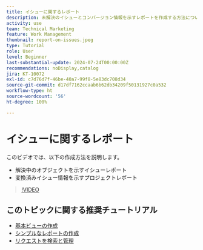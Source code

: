```yaml
---
title: イシューに関するレポート
description: 未解決のイシューとコンバージョン情報を示すレポートを作成する方法について説明します。
activity: use
team: Technical Marketing
feature: Work Management
thumbnail: report-on-issues.jpeg
type: Tutorial
role: User
level: Beginner
last-substantial-update: 2024-07-24T00:00:00Z
recommendations: noDisplay,catalog
jira: KT-10072
exl-id: c7d76d7f-46be-40a7-99f8-5e83dc708d34
source-git-commit: d17df7162ccaab6b62db34209f50131927c0a532
workflow-type: ht
source-wordcount: '56'
ht-degree: 100%

---
```


# イシューに関するレポート

このビデオでは、以下の作成方法を説明します。

* 解決中のオブジェクトを示すイシューレポート
* 変換済みイシュー情報を示すプロジェクトレポート


>[!VIDEO](https://video.tv.adobe.com/v/3432002/?quality=12&learn=on&enablevpops)


## このトピックに関する推奨チュートリアル

* [基本ビューの作成](/help/reporting/basic-reporting/create-a-basic-view.md)
* [シンプルなレポートの作成](/help/reporting/basic-reporting/create-a-simple-report.md)
* [リクエストを検索と管理](/help/manage-work/issues-requests/find-requests.md)

